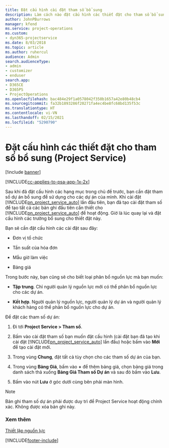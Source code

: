 ```yaml
---
title: Đặt cấu hình cài đặt tham số bổ sung
description: Làm cách nào đặt cấu hình các thiết đặt cho tham số bổ sung trong Project Service
author: JohnPBurrows
manager: kfend
ms.service: project-operations
ms.custom:
- dyn365-projectservice
ms.date: 8/03/2018
ms.topic: article
ms.author: ruhercul
audience: Admin
search.audienceType:
- admin
- customizer
- enduser
search.app:
- D365CE
- D365PS
- ProjectOperations
ms.openlocfilehash: bac484e29f1a0578042f350b1657a42e80b48cb4
ms.sourcegitcommit: fa32b1893286f20271fa4ec4be8fc68bd135f53c
ms.translationtype: HT
ms.contentlocale: vi-VN
ms.lasthandoff: 02/15/2021
ms.locfileid: "5290790"
---
```

# <a name="configure-additional-parameter-settings-project-service"></a>Đặt cấu hình các thiết đặt cho tham số bổ sung (Project Service)

[!include [banner](../includes/psa-now-project-operations.md)]

[!INCLUDE[cc-applies-to-psa-app-1x-2x](../includes/cc-applies-to-psa-app-1x-2x.md)]

Sau khi đã đặt cấu hình các hạng mục trong chủ đề trước, bạn cần đặt tham số dự án bổ sung để sử dụng cho các dự án của mình. Khi cài đặt [!INCLUDE[pn_project_service_auto](../includes/pn-project-service-auto.md)] lần đầu tiên, bạn đã tạo cài đặt tham số để tạo tất cả các bản ghi đầu tiên cần thiết cho [!INCLUDE[pn_project_service_auto](../includes/pn-project-service-auto.md)] để hoạt động. Giờ là lúc quay lại và đặt cấu hình các trường bổ sung cho thiết đặt này.  
  
 Bạn sẽ cần đặt cấu hình các cài đặt sau đây:  
  
-   Đơn vị tổ chức  
  
-   Tần suất của hóa đơn  
  
-   Mẫu giờ làm việc  
  
-   Bảng giá  
 
Trong bước này, bạn cũng sẽ cho biết loại phân bổ nguồn lực mà bạn muốn:  
  
- **Tập trung**. Chỉ người quản lý nguồn lực mới có thể phân bổ nguồn lực cho các dự án.  
  
- **Kết hợp**. Người quản lý nguồn lực, người quản lý dự án và người quản lý khách hàng có thể phân bổ nguồn lực cho dự án.  
  
 
Để đặt các tham số dự án:  
  
1. Đi tới **Project Service > Tham số**.  
  
2. Bấm vào cài đặt tham số bạn muốn đặt cấu hình (cài đặt bạn đã tạo khi cài đặt [!INCLUDE[pn_project_service_auto](../includes/pn-project-service-auto.md)] lần đầu) hoặc bấm vào **Mới** để tạo cài đặt mới.  
  
3. Trong vùng **Chung**, đặt tất cả tùy chọn cho các tham số dự án của bạn.  
  
4. Trong vùng **Bảng Giá**, bấm vào **+** để thêm bảng giá, chọn bảng giá trong danh sách thả xuống **Bảng Giá Tham số Dự án** và sau đó bấm vào **Lưu**.  
  
5. Bấm vào nút **Lưu** ở góc dưới cùng bên phải màn hình.  

> [!NOTE]
> Bản ghi tham số dự án phải được duy trì để Project Service hoạt động chính xác. Không được xóa bản ghi này.

### <a name="see-also"></a>Xem thêm  
 [Thiết lập nguồn lực](../psa/set-up-resources.md)


[!INCLUDE[footer-include](../includes/footer-banner.md)]